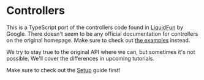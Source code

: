 # Controllers

This is a TypeScript port of the controllers code found in [LiquidFun](https://github.com/google/liquidfun) by Google. There doesn't seem to be any official documentation for controllers on the original homepage. Make sure to check out [the examples](https://github.com/Lusito/box2d.ts/tree/master/packages/testbed/src/tests/controllers) instead.

We try to stay true to the original API where we can, but sometimes it's not possible. We'll cover the differences in upcoming tutorials.

Make sure to check out the [Setup](../README.md) guide first!
